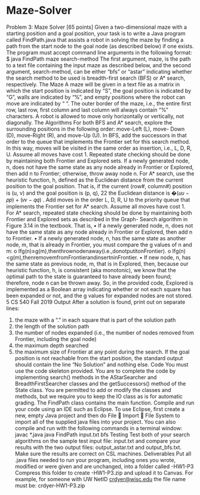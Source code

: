 # Maze-Solver
Problem 3: Maze Solver [65 points]
Given a two-dimensional maze with a starting position and a goal position, your task is to write a Java program called FindPath.java that assists a robot in solving the maze by finding a path from the start node to the goal node (as described below) if one exists. The program must accept command line arguments in the following format:
     $ java FindPath maze search-method
The first argument, maze, is the path to a text file containing the input maze as described below, and the second argument, search-method, can be either “bfs” or “astar” indicating whether the search method to be used is breadth-first search (BFS) or A* search, respectively.
The Maze
A maze will be given in a text file as a matrix in which the start position is indicated by “S”, the goal position is indicated by “G”, walls are indicated by “%”, and empty positions where the robot can move are indicated by “ “. The outer border of the maze, i.e., the entire first row, last row, first column and last column will always contain “%” characters. A robot is allowed to move only horizontally or vertically, not diagonally.
The Algorithms
For both BFS and A* search, explore the surrounding positions in the following order: move-Left (L), move- Down (D), move-Right (R), and move-Up (U). In BFS, add the successors in that order to the queue that implements the Frontier set for this search method. In this way, moves will be visited in the same order as insertion, i.e., L, D, R, U. Assume all moves have cost 1. Repeated state checking should be done by maintaining both Frontier and Explored sets. If a newly generated node, n, does not have the same state as any node already in Frontier or Explored, then add n to Frontier; otherwise, throw away node n.
For A* search, use the heuristic function, h, defined as the Euclidean distance from the current position to the goal position. That is, if the current (row#, column#) position is (u, v) and the goal position is (p, q),
22
the Euclidean distance is �(𝑢𝑢 − 𝑝𝑝) + (𝑣𝑣 − 𝑞𝑞) . Add moves in the order L, D, R, U to the priority queue
 that implements the Frontier set for A* search. Assume all moves have cost 1. For A* search, repeated state checking should be done by maintaining both Frontier and Explored sets as described in the Graph- Search algorithm in Figure 3.14 in the textbook. That is,
• If a newly generated node, n, does not have the same state as any node already in Frontier or Explored, then add n to Frontier.
• If a newly generated node, n, has the same state as another node, m, that is already in Frontier, you must compare the g values of n and m:
o Ifg(n)≥g(m),thenthrownodenaway(i.e.,donotputitonFrontier).
o Ifg(n)<g(m),thenremovemfromFrontierandinsertninFrontier.
• If new node, n, has the same state as previous node, m, that is in Explored, then, because our heuristic function, h, is consistent (aka monotonic), we know that the optimal path to the state is guaranteed to have already been found; therefore, node n can be thrown away. So, in the provided code, Explored is implemented as a Boolean array indicating whether or not each square
has been expanded or not, and the g values for expanded nodes are not stored. 5
CS 540 Fall 2019
Output
After a solution is found, print out on separate lines:
1. the maze with a “.” in each square that is part of the solution path
2. the length of the solution path
3. the number of nodes expanded (i.e., the number of nodes removed from Frontier, including the
goal node)
4. the maximum depth searched
5. the maximum size of Frontier at any point during the search.
If the goal position is not reachable from the start position, the standard output should contain the line “No Solution” and nothing else.
Code
You must use the code skeleton provided. You are to complete the code by implementing search() methods in the AStarSearcher and BreadthFirstSearcher classes and the getSuccessors() method of the State class. You are permitted to add or modify the classes and methods, but we require you to keep the IO class as is for automatic grading. The FindPath class contains the main function.
Compile and run your code using an IDE such as Eclipse. To use Eclipse, first create a new, empty Java project and then do File  Import  File System to import all of the supplied java files into your project.
You can also compile and run with the following commands in a terminal window:
javac *.java
java FindPath input.txt bfs
Testing
Test both of your search algorithms on the sample test input file: input.txt and compare your results with the two output files: output_astar.txt and output_bfs.txt. Make sure the results are correct on CSL machines.
Deliverables
Put all .java files needed to run your program, including ones you wrote, modified or were given and are unchanged, into a folder called <wiscNetID>-HW1-P3 Compress this folder to create <wiscNetID>-HW1-P3.zip and upload it to Canvas. For example, for someone with UW NetID crdyer@wisc.edu the file name must be: crdyer-HW1-P3.zip
